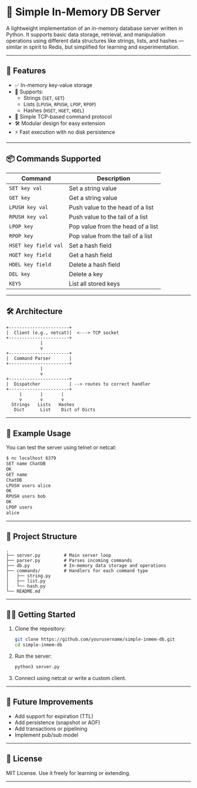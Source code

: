 # 🧠 Simple In-Memory DB Server

A lightweight implementation of an in-memory database server written in Python. It supports basic data storage, retrieval, and manipulation operations using different data structures like strings, lists, and hashes — similar in spirit to Redis, but simplified for learning and experimentation.

---

## 🚀 Features

- ✅ In-memory key-value storage
- 🧵 Supports:
  - Strings (`SET`, `GET`)
  - Lists (`LPUSH`, `RPUSH`, `LPOP`, `RPOP`)
  - Hashes (`HSET`, `HGET`, `HDEL`)
- 💬 Simple TCP-based command protocol
- 🛠 Modular design for easy extension
- ⚡ Fast execution with no disk persistence

---

## 📦 Commands Supported

| Command              | Description                        |
|----------------------|------------------------------------|
| `SET key val`        | Set a string value                 |
| `GET key`            | Get a string value                 |
| `LPUSH key val`      | Push value to the head of a list   |
| `RPUSH key val`      | Push value to the tail of a list   |
| `LPOP key`           | Pop value from the head of a list  |
| `RPOP key`           | Pop value from the tail of a list  |
| `HSET key field val` | Set a hash field                   |
| `HGET key field`     | Get a hash field                   |
| `HDEL key field`     | Delete a hash field                |
| `DEL key`            | Delete a key                       |
| `KEYS`               | List all stored keys               |

---

## 🛠 Architecture

```
+-----------------------+
|  Client (e.g., netcat)|  <---> TCP socket
+-----------------------+
             |
             v
+-----------------------+
|  Command Parser       |
+-----------------------+
             |
             v
+-----------------------+
|  Dispatcher           | --> routes to correct handler
+-----------------------+
     |       |       |
     v       v       v
  Strings   Lists   Hashes
   Dict      List    Dict of Dicts
```

---

## 🧪 Example Usage

You can test the server using telnet or netcat:

```sh
$ nc localhost 6379
SET name ChatDB
OK
GET name
ChatDB
LPUSH users alice
OK
RPUSH users bob
OK
LPOP users
alice
```

---

## 📁 Project Structure

```
.
├── server.py         # Main server loop
├── parser.py         # Parses incoming commands
├── db.py             # In-memory data storage and operations
├── commands/         # Handlers for each command type
│   ├── string.py
│   ├── list.py
│   └── hash.py
└── README.md
```

---

## 🧑‍💻 Getting Started

1. Clone the repository:

   ```sh
   git clone https://github.com/yourusername/simple-inmem-db.git
   cd simple-inmem-db
   ```

2. Run the server:

   ```sh
   python3 server.py
   ```

3. Connect using netcat or write a custom client.

---

## 🧩 Future Improvements

- Add support for expiration (TTL)
- Add persistence (snapshot or AOF)
- Add transactions or pipelining
- Implement pub/sub model

---

## 📝 License

MIT License. Use it freely for learning or extending.

---
